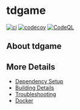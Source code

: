 # tdgame

[![ci](https://github.com/r4stered/tdgame/actions/workflows/ci.yml/badge.svg)](https://github.com/r4stered/tdgame/actions/workflows/ci.yml)
[![codecov](https://codecov.io/gh/r4stered/tdgame/branch/main/graph/badge.svg)](https://codecov.io/gh/r4stered/tdgame)
[![CodeQL](https://github.com/r4stered/tdgame/actions/workflows/codeql-analysis.yml/badge.svg)](https://github.com/r4stered/tdgame/actions/workflows/codeql-analysis.yml)

## About tdgame



## More Details

 * [Dependency Setup](README_dependencies.md)
 * [Building Details](README_building.md)
 * [Troubleshooting](README_troubleshooting.md)
 * [Docker](README_docker.md)
